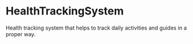 # HealthTrackingSystem
Health tracking system that helps to track daily activities and guides in a proper way.
